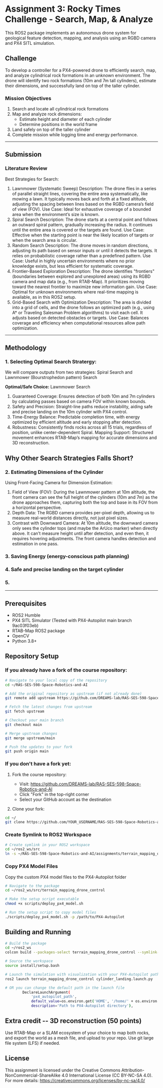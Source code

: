 # Assignment 3: Rocky Times Challenge - Search, Map, & Analyze

This ROS2 package implements an autonomous drone system for geological feature detection, mapping, and analysis using an RGBD camera and PX4 SITL simulation.

## Challenge 
To develop a controller for a PX4-powered drone to efficiently search, map, and analyze cylindrical rock formations in an unknown environment. The drone will identify two rock formations (10m and 7m tall cylinders), estimate their dimensions, and successfully land on top of the taller cylinder.

### Mission Objectives
1. Search and locate all cylindrical rock formations
2. Map and analyze rock dimensions:
   - Estimate height and diameter of each cylinder
   - Determine positions in the world frame
3. Land safely on top of the taller cylinder
4. Complete mission while logging time and energy performance.

---
## Submission

### Literature Review
Best Strategies for Search:
1. Lawnmower (Systematic Sweep)
Description: The drone flies in a series of parallel straight lines, covering the entire area systematically, like mowing a lawn. It typically moves back and forth at a fixed altitude, adjusting the spacing between lines based on the RGBD camera’s field of view (FOV).
Use Case: Ideal for exhaustive coverage of a bounded area when the environment’s size is known.
2. Spiral Search
Description: The drone starts at a central point and follows an outward spiral pattern, gradually increasing the radius. It continues until the entire area is covered or the targets are found.
Use Case: Effective when the starting point is near the likely location of targets or when the search area is circular.
3. Random Search
Description: The drone moves in random directions, adjusting its path based on sensor inputs or until it detects the targets. It relies on probabilistic coverage rather than a predefined pattern.
Use Case: Useful in highly uncertain environments where no prior knowledge exists, but less efficient for systematic coverage.
4. Frontier-Based Exploration
Description: The drone identifies "frontiers" (boundaries between explored and unexplored areas) using its RGBD camera and map data (e.g., from RTAB-Map). It prioritizes moving toward the nearest frontier to maximize new information gain.
Use Case: Optimal for unknown environments where real-time mapping is available, as in this ROS2 setup.
5. Grid-Based Search with Optimization
Description: The area is divided into a grid of cells, and the drone follows an optimized path (e.g., using A* or Traveling Salesman Problem algorithms) to visit each cell. It adjusts based on detected obstacles or targets.
Use Case: Balances coverage and efficiency when computational resources allow path optimization.

---
## Methodology

### 1. Selecting Optimal Search Stratergy:
We will compare outputs from two strategies: Spiral Search and Lawnmower (Bourstrophedon pattern) Search

**Optimal/Safe Choice:** Lawnmower Search

1. Guaranteed Coverage: Ensures detection of both 10m and 7m cylinders by calculating passes based on camera FOV within known bounds.
2. Safety and Precision: Straight-line paths reduce instability, aiding safe and precise landing on the 10m cylinder with PX4 control.
3. Time-Energy Balance: Predictable completion time, with energy optimized by efficient altitude and early stopping after detection.
4. Robustness: Consistently finds rocks across all 15 trials, regardless of position, unlike center-dependent Spiral.
Mapping Support: Structured movement enhances RTAB-Map’s mapping for accurate dimensions and 3D reconstruction.

**Why Other Search Strategies Falls Short?**
-


### 2. Estimating Dimensions of the Cylinder

Using Front-Facing Camera for Dimension Estimation:

1. Field of View (FOV): During the Lawnmower pattern at 10m altitude, the front camera can see the full height of the cylinders (10m and 7m) as the drone approaches them, capturing both the top and base in its FOV from a horizontal perspective.
2. Depth Data: The RGBD camera provides per-pixel depth, allowing us to measure real-world distances directly, not just pixel sizes.
3. Contrast with Downward Camera: At 10m altitude, the downward camera only sees the cylinder tops (and maybe the ArUco marker) when directly above. It can’t measure height until after detection, and even then, it requires hovering adjustments. The front camera handles detection and estimation in one pass.


### 3. Saving Energy (energy-conscious path planning)




### 4. Safe and precise landing on the target cylinder




### 5.










---
## Prerequisites

- ROS2 Humble
- PX4 SITL Simulator (Tested with PX4-Autopilot main branch 9ac03f03eb)
- RTAB-Map ROS2 package
- OpenCV
- Python 3.8+

## Repository Setup

### If you already have a fork of the course repository:

```bash
# Navigate to your local copy of the repository
cd ~/RAS-SES-598-Space-Robotics-and-AI

# Add the original repository as upstream (if not already done)
git remote add upstream https://github.com/DREAMS-lab/RAS-SES-598-Space-Robotics-and-AI.git

# Fetch the latest changes from upstream
git fetch upstream

# Checkout your main branch
git checkout main

# Merge upstream changes
git merge upstream/main

# Push the updates to your fork
git push origin main
```

### If you don't have a fork yet:

1. Fork the course repository:
   - Visit: https://github.com/DREAMS-lab/RAS-SES-598-Space-Robotics-and-AI
   - Click "Fork" in the top-right corner
   - Select your GitHub account as the destination

2. Clone your fork:
```bash
cd ~/
git clone https://github.com/YOUR_USERNAME/RAS-SES-598-Space-Robotics-and-AI.git
```

### Create Symlink to ROS2 Workspace

```bash
# Create symlink in your ROS2 workspace
cd ~/ros2_ws/src
ln -s ~/RAS-SES-598-Space-Robotics-and-AI/assignments/terrain_mapping_drone_control .
```

### Copy PX4 Model Files

Copy the custom PX4 model files to the PX4-Autopilot folder

```bash
# Navigate to the package
cd ~/ros2_ws/src/terrain_mapping_drone_control

# Make the setup script executable
chmod +x scripts/deploy_px4_model.sh

# Run the setup script to copy model files
./scripts/deploy_px4_model.sh -p /path/to/PX4-Autopilot
```

## Building and Running

```bash
# Build the package
cd ~/ros2_ws
colcon build --packages-select terrain_mapping_drone_control --symlink-install

# Source the workspace
source install/setup.bash

# Launch the simulation with visualization with your PX4-Autopilot path
ros2 launch terrain_mapping_drone_control cylinder_landing.launch.py

# OR you can change the default path in the launch file
        DeclareLaunchArgument(
            'px4_autopilot_path',
            default_value=os.environ.get('HOME', '/home/' + os.environ.get('USER', 'user')) + '/PX4-Autopilot',
            description='Path to PX4-Autopilot directory'),
```
## Extra credit -- 3D reconstruction (50 points)
Use RTAB-Map or a SLAM ecosystem of your choice to map both rocks, and export the world as a mesh file, and upload to your repo. Use git large file system (LFS) if needed. 

## License

This assignment is licensed under the Creative Commons Attribution-NonCommercial-ShareAlike 4.0 International License (CC BY-NC-SA 4.0). 
For more details: https://creativecommons.org/licenses/by-nc-sa/4.0/
